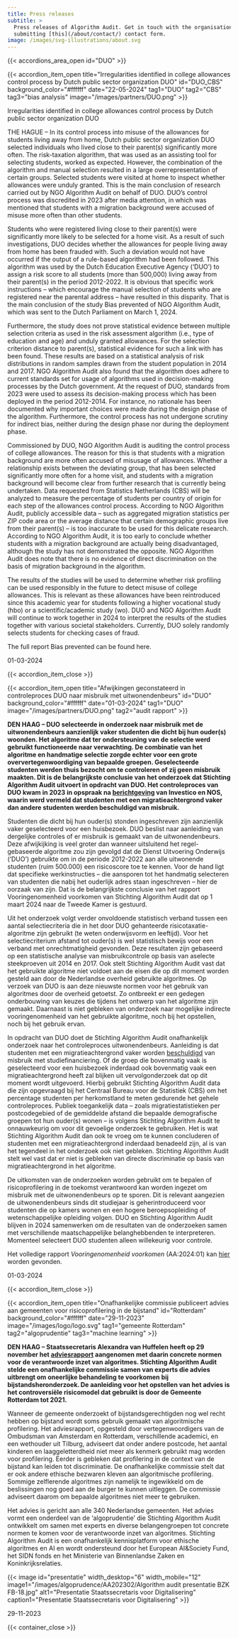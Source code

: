 ```yaml
---
title: Press releases
subtitle: >
  Press releases of Algorithm Audit. Get in touch with the organisation by
  submitting [this](/about/contact/) contact form.
image: /images/svg-illustrations/about.svg
---
```


{{< accordions_area_open id="DUO" >}}

{{< accordion_item_open title="Irregularities identified in college allowances control process by Dutch public sector organization DUO" id="DUO_CBS" background_color="#ffffff" date="22-05-2024" tag1="DUO" tag2="CBS" tag3="bias analysis" image="/images/partners/DUO.png" >}}

 Irregularities identified in college allowances control process by Dutch public sector organization DUO

THE HAGUE – In its control process into misuse of the allowances for students living away from home, Dutch public sector organization DUO selected individuals who lived close to their parent(s) significantly more often. The risk-taxation algorithm, that was used as an assisting tool for selecting students, worked as expected. However, the combination of the algorithm and manual selection resulted in a large overrepresentation of certain groups. Selected students were visited at home to inspect whether allowances were unduly granted. This is the main conclusion of research carried out by NGO Algorithm Audit on behalf of DUO. DUO’s control process was discredited in 2023 after media attention, in which was mentioned that students with a migration background were accused of misuse more often than other students.

Students who were registered living close to their parent(s) were significantly more likely to be selected for a home visit. As a result of such investigations, DUO decides whether the allowances for people living away from home has been frauded with. Such a deviation would not have occurred if the output of a rule-based algorithm had been followed. This algorithm was used by the Dutch Education Executive Agency (‘DUO’) to assign a risk score to all students (more than 500,000) living away from their parent(s) in the period 2012-2022. It is obvious that specific work instructions – which encourage the manual selection of students who are registered near the parental address – have resulted in this disparity. That is the main conclusion of the study Bias prevented of NGO Algorithm Audit, which was sent to the Dutch Parliament on March 1, 2024.

Furthermore, the study does not prove statistical evidence between multiple selection criteria as used in the risk assessment algorithm (i.e., type of education and age) and unduly granted allowances. For the selection criterion distance to parent(s), statistical evidence for such a link with has been found. These results are based on a statistical analysis of risk distributions in random samples drawn from the student population in 2014 and 2017. NGO Algorithm Audit also found that the algorithm does adhere to current standards set for usage of algorithms used in decision-making processes by the Dutch government. At the request of DUO, standards from 2023 were used to assess its decision-making process which has been deployed in the period 2012-2014. For instance, no rationale has been documented why important choices were made during the design phase of the algorithm. Furthermore, the control process has not undergone scrutiny for indirect bias, neither during the design phase nor during the deployment phase.

Commissioned by DUO, NGO Algorithm Audit is auditing the control process of college allowances. The reason for this is that students with a migration background are more often accused of misusage of allowances. Whether a relationship exists between the deviating group, that has been selected significantly more often for a home visit, and students with a migration background will become clear from further research that is currently being undertaken. Data requested from Statistics Netherlands (CBS) will be analyzed to measure the percentage of students per country of origin for each step of the allowances control process. According to NGO Algorithm Audit, publicly accessible data – such as aggregated migration statistics per ZIP code area or the average distance that certain demographic groups live from their parent(s) – is too inaccurate to be used for this delicate research. According to NGO Algorithm Audit, it is too early to conclude whether students with a migration background are actually being disadvantaged, although the study has not demonstrated the opposite. NGO Algorithm Audit does note that there is no evidence of direct discrimination on the basis of migration background in the algorithm.

The results of the studies will be used to determine whether risk profiling can be used responsibly in the future to detect misuse of college allowances. This is relevant as these allowances have been reintroduced since this academic year for students following a higher vocational study (hbo) or a scientific/academic study (wo). DUO and NGO Algorithm Audit will continue to work together in 2024 to interpret the results of the studies together with various societal stakeholders. Currently, DUO solely randomly selects students for checking cases of fraud.

The full report Bias prevented can be found here.

01-03-2024

{{< accordion_item_close >}}

{{< accordion_item_open title="Afwijkingen geconstateerd in controleproces DUO naar misbruik met uitwonendenbeurs" id="DUO" background_color="#ffffff" date="01-03-2024" tag1="DUO" image="/images/partners/DUO.png" tag2="audit rapport" >}}

<b>DEN HAAG – DUO selecteerde in onderzoek naar misbruik met de uitwonendenbeurs aanzienlijk
vaker studenten die dicht bij hun ouder(s) woonden. Het algoritme dat ter ondersteuning van
de selectie werd gebruikt functioneerde naar verwachting. De combinatie van het
algoritme en handmatige selectie zorgde echter voor een grote oververtegenwoordiging
van bepaalde groepen. Geselecteerde studenten werden thuis
bezocht om te controleren of zij geen misbruik maakten. Dit is de belangrijkste conclusie van het
onderzoek dat Stichting Algorithm Audit uitvoert in opdracht van DUO. Het controleproces van DUO kwam in 2023 in opspraak na <a href="https://nos.nl/op3/video/2479701-zo-checkt-duo-of-jij-fraudeert-en-dat-systeem-rammelt" target="_blank">berichtgeving</a> van Investico en NOS, waarin werd vermeld dat studenten met een migratieachtergrond vaker dan andere studenten werden beschuldigd van misbruik.</b>

Studenten die dicht bij hun ouder(s) stonden ingeschreven zijn aanzienlijk
vaker geselecteerd voor een huisbezoek. DUO beslist naar aanleiding van dergelijke
controles of er misbruik is gemaakt van de uitwonendenbeurs. Deze afwijkijking is
veel groter dan wanneer uitsluitend het regel-gebaseerde algoritme zou zijn gevolgd
dat de Dienst Uitvoering Onderwijs (‘DUO’) gebruikte om in de periode 2012-2022
aan alle uitwonende studenten (ruim 500.000) een risicoscore toe te kennen. Voor
de hand ligt dat specifieke werkinstructies – die aansporen tot het handmatig
selecteren van studenten die nabij het ouderlijk adres staan ingeschreven –
hier de oorzaak van zijn. Dat is de belangrijkste conclusie van het rapport Vooringenomenheid
voorkomen van Stichting Algorithm Audit dat op 1 maart 2024 naar de Tweede
Kamer is gestuurd. 

Uit het onderzoek volgt verder onvoldoende
statistisch verband tussen een aantal selectiecriteria die in het door DUO
gehanteerde risicotaxatie-algoritme zijn gebruikt (te weten onderwijsvorm en
leeftijd). Voor het selectiecriterium afstand tot ouder(s) is wel statistisch
bewijs voor een verband met onrechtmatigheid gevonden. Deze resultaten zijn
gebaseerd op een statistische analyse van misbruikcontrole op basis van aselecte
steekproeven uit 2014 en 2017. Ook stelt Stichting Algorithm Audit vast dat het
gebruikte algoritme niet voldoet aan de eisen die op dit moment worden gesteld
aan door de Nederlandse overheid gebruikte algoritmes. Op verzoek van DUO is
aan deze nieuwste normen voor het gebruik van algoritmes door de overheid
getoetst. Zo ontbreekt er een gedegen onderbouwing van keuzes die tijdens het ontwerp
van het algoritme zijn gemaakt. Daarnaast is niet gebleken van onderzoek naar
mogelijke indirecte vooringenomenheid van het gebruikte algoritme, noch bij het
opstellen, noch bij het gebruik ervan.

In opdracht van DUO doet de Stichting
Algorithm Audit onafhankelijk onderzoek naar het controleproces
uitwonendenbeurs. Aanleiding is dat studenten met een migratieachtergrond vaker
worden <a href="https://nos.nl/op3/video/2479701-zo-checkt-duo-of-jij-fraudeert-en-dat-systeem-rammelt" target="_blank">beschuldigd</a>
van misbruik met studiefinanciering. Of de groep die bovenmatig vaak is
geselecteerd voor een huisbezoek inderdaad ook bovenmatig vaak een
migratieachtergrond heeft zal blijken uit vervolgonderzoek dat op dit moment
wordt uitgevoerd. Hierbij gebruikt Stichting Algorithm Audit data die zijn
opgevraagd bij het Centraal Bureau voor de Statistiek (CBS) om het percentage
studenten per herkomstland te meten gedurende het gehele controleproces. Publiek
toegankelijk data – zoals migratiestatistieken per postcodegebied of de gemiddelde
afstand die bepaalde demografische groepen tot hun ouder(s) wonen – is volgens Stichting
Algorithm Audit te onnauwkeurig om voor dit gevoelige onderzoek te gebruiken.
Het is wat Stichting Algorithm Audit dan ook te vroeg om te kunnen concluderen
of studenten met een migratieachtergrond inderdaad benadeeld zijn, al is van
het tegendeel in het onderzoek ook niet gebleken. Stichting Algorithm Audit stelt
wel vast dat er niet is gebleken van directe discriminatie op basis van
migratieachtergrond in het algoritme.

De uitkomsten van de onderzoeken worden gebruikt om te
bepalen of risicoprofilering in de toekomst verantwoord kan worden ingezet om
misbruik met de uitwonendenbeurs op te sporen. Dit is relevant aangezien de
uitwonendenbeurs sinds dit studiejaar is geherintroduceerd voor studenten die
op kamers wonen en een hogere beroepsopleiding of wetenschappelijke opleiding
volgen. DUO en Stichting Algorithm Audit blijven in 2024 samenwerken om de
resultaten van de onderzoeken samen met verschillende maatschappelijke belanghebbenden
te interpreteren. Momenteel selecteert DUO studenten alleen willekeurig voor
controle.

Het volledige rapport *Vooringenomenheid voorkomen* (AA:2024:01) kan [hier](/nl/algoprudence/cases/vooringenomenheid-voorkomen/) worden gevonden.

01-03-2024

{{< accordion_item_close >}}

{{< accordion_item_open title="Onafhankelijke commissie publiceert advies aan gemeenten voor risicoprofilering in de bijstand" id="Rotterdam" background_color="#ffffff" date="29-11-2023" image="/images/logo/logo.svg" tag1="gemeente Rotterdam" tag2="algoprudentie" tag3="machine learning" >}}

**DEN HAAG – Staatssecretaris Alexandra van Huffelen heeft op 29 november het [adviesrapport](/algoprudence/cases/risk-profiling-for-social-welfare-reexamination-aa202302/) aangenomen met daarin concrete normen voor de verantwoorde inzet van algoritmes. Stichting Algorithm Audit stelde een onafhankelijke commissie samen van experts die advies uitbrengt om oneerlijke behandeling te voorkomen bij bijstandsheronderzoek. De aanleiding voor het opstellen van het advies is het controversiële risicomodel dat gebruikt is door de Gemeente Rotterdam tot 2021.**

Wanneer de gemeente onderzoekt of bijstandsgerechtigden nog wel recht hebben op bijstand wordt soms gebruik gemaakt van algoritmische profilering. Het adviesrapport, opgesteld door vertegenwoordigers van de Ombudsman van Amsterdam en Rotterdam, verschillende academici, en een wethouder uit Tilburg, adviseert dat onder andere postcode, het aantal kinderen en laaggeletterdheid niet meer als kenmerk gebruikt mag worden voor profilering. Eerder is gebleken dat profilering in de context van de bijstand kan leiden tot discriminatie. De onafhankelijke commissie stelt dat er ook andere ethische bezwaren kleven aan algoritmische profilering. Sommige zelflerende algoritmes zijn namelijk te ingewikkeld om de beslissingen nog goed aan de burger te kunnen uitleggen. De commissie adviseert daarom om bepaalde algoritmes niet meer te gebruiken.

Het advies is gericht aan alle 340 Nederlandse gemeenten. Het advies vormt een onderdeel van de ‘algoprudentie’ die Stichting Algorithm Audit ontwikkelt om samen met experts en diverse belangengroepen tot concrete normen te komen voor de verantwoorde inzet van algoritmes. Stichting Algorithm Audit is een onafhankelijk kennisplatform voor ethische algoritmes en AI en wordt ondersteund door het European AI\&Society Fund, het SIDN fonds en het Ministerie van Binnenlandse Zaken en Koninkrijksrelaties.

{{< image id="presentatie" width_desktop="6" width_mobile="12" image1="/images/algoprudence/AA202302/Algorithm audit presentatie BZK FB-18.jpg" alt1="Presentatie Staatssecretaris voor Digitalisering" caption1="Presentatie Staatssecretaris voor Digitalisering" >}}

29-11-2023

{{< container_close >}}
